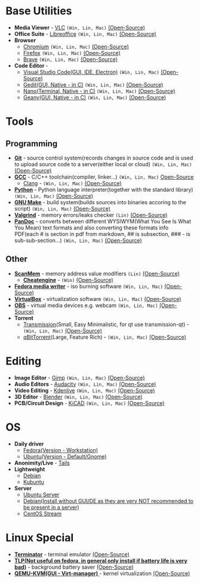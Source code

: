 # Base Utilities
* **Media Viewer** - [VLC](https://www.videolan.org/) `(Win, Lin, Mac)` [(Open-Source)](https://wiki.videolan.org/VLC_Source_code/)
* **Office Suite** - [Libreoffice](https://www.libreoffice.org/)  `(Win, Lin, Mac)` [(Open-Source)](https://www.libreoffice.org/about-us/source-code/)
* **Browser**
	* [Chromium](https://www.chromium.org/) `(Win, Lin, Mac)` [(Open-Source)](https://www.chromium.org/developers/how-tos/get-the-code)
	* [Firefox](https://www.mozilla.org/en-US/firefox/new/) `(Win, Lin, Mac)` [(Open-Source)](https://firefox-source-docs.mozilla.org/setup/index.html)
	* [Brave](https://brave.com/)  `(Win, Lin, Mac)` [(Open-Source)](https://github.com/brave/)
* **Code Editor** -
	* [Visual Studio Code(GUI, IDE, Electron)]() `(Win, Lin, Mac)` [(Open-Source)]()
	* [Gedit(GUI, Native - in C)]() `(Win, Lin, Mac)` [(Open-Source)]()
	* [Nano(Terminal, Native - in C)]() `(Win, Lin, Mac)` [(Open-Source)]()
  	* [Geany(GUI, Native - in C)]() `(Win, Lin, Mac)` [(Open-Source)]()


# Tools
## Programming
* [**Git**](https://git-scm.com/) - source control system(records changes in source code and is used to upload source code to a server(either local or cloud)  `(Win, Lin, Mac)` [(Open-Source)](https://github.com/git/git)
* **[GCC](https://gcc.gnu.org/)** - C/C++ toolchain(compiler, linker...)  `(Win, Lin, Mac)` [Open-Source](https://gcc.gnu.org/releases.html)
	* [Clang](https://clang.llvm.org/) - `(Win, Lin, Mac)` [(Open-Source)](https://clang.llvm.org/get_started.html)
* [**Python**](https://www.python.org/) - Python language interpreter(together with the standard library)  `(Win, Lin, Mac)` [(Open-Source)](https://www.python.org/downloads/source/)
* [**GNU Make**](https://www.gnu.org/software/make/) - build system(builds sources into binaries accoring to the script)  `(Win, Lin, Mac)` [(Open-Source)](https://www.gnu.org/software/make/)
* [**Valgrind**](https://valgrind.org/) - memory errors/leaks checker  `(Lin)` [(Open-Source)](https://valgrind.org/downloads/repository.html)
* [**PanDoc**](https://pandoc.org/) - converts between different WYSIWYM(What You See Is What You Mean) text formats and also converting these formats info PDF(each # is section in pdf from markdown, ## is subsection, ### - is sub-sub-section…)  `(Win, Lin, Mac)` [(Open-Source)](https://pandoc.org/installing.html#compiling-from-source)

## Other
* **[ScanMem](https://github.com/scanmem/scanmem)** - memory address value modifiers `(Lin)` [(Open-Source)](https://github.com/scanmem/scanmem)
	* **[Cheatengine](https://www.cheatengine.org/)** - `(Win)` [(Open-Source)](https://github.com/cheat-engine/cheat-engine/)
* [**Fedora media writer**](https://getfedora.org/en/workstation/download/) - iso burning software  `(Win, Lin, Mac)` [(Open-Source)](https://github.com/FedoraQt/MediaWriter)
* [**VirtualBox**](https://www.virtualbox.org/) - virtualization software  `(Win, Lin, Mac)` [(Open-Source)](https://www.virtualbox.org/wiki/Build_instructions)
* [**OBS**](https://obsproject.com/) - virtual media devices e.g. webcam  `(Win, Lin, Mac)` [(Open-Source)](https://github.com/obsproject/obs-studio)
* **Torrent**
	* [Transmission](https://transmissionbt.com/)(Small, Easy Minimalistic, for qt use transmission-qt) - `(Win, Lin, Mac)` [(Open-Source)](https://github.com/transmission/transmission)
	* [qBitTorrent](https://www.qbittorrent.org/)(Large, Feature Rich) - `(Win, Lin, Mac)` [(Open-Source)](https://github.com/qbittorrent/qBittorrent)


# Editing
* **Image Editor** - [Gimp](https://www.gimp.org/) `(Win, Lin, Mac)` [(Open-Source)](https://www.gimp.org/source/)
* **Audio Editors** - [Audacity](https://www.audacityteam.org/) `(Win, Lin, Mac)` [(Open-Source)](https://github.com/audacity/audacity)
* **Video Editing** - [Kdenlive](https://kdenlive.org/en/) `(Win, Lin, Mac)` [(Open-Source)](https://invent.kde.org/multimedia/kdenlive)
* **3D Editor** - [Blender](https://www.blender.org/) `(Win, Lin, Mac)` [(Open-Source)](https://wiki.blender.org/wiki/Building_Blender)
* **PCB/Circuit Design** - [KiCAD](https://www.kicad.org/) `(Win, Lin, Mac)` [(Open-Source)](https://gitlab.com/kicad/code/kicad/)


# OS
* **Daily driver**
	* [Fedora(Version - Workstation)](https://getfedora.org/)
	* [Ubuntu(Version - Default/Gnome)](https://ubuntu.com/)
* **Anonimity/Live** - [Tails](https://tails.boum.org/)
* **Lightweight**
	* [Debian](https://www.debian.org/)
	* [Kubuntu](https://kubuntu.org/)
* **Server**
	* [Ubuntu Server](https://ubuntu.com/download/server)
	* [Debian(Install without GUI/DE as they are very NOT recommended to be present in a server)](https://www.debian.org/)
	* [CentOS Stream](https://www.centos.org/)


# Linux Special
* [**Terminator**](https://github.com/software-jessies-org/jessies) - terminal emulator [(Open-Source)](https://github.com/software-jessies-org/jessies)
* [**TLP(Not useful on fedora, in general only install if battery life is very bad)**](https://linrunner.de/tlp/) - background battery saver [(Open-Source)](https://linrunner.de/tlp/developers/source.html)
* [**QEMU-KVM(GUI - Virt-manager)** ](https://virt-manager.org/)- kernel virtualization [(Open-Source)](https://virt-manager.org/download/)